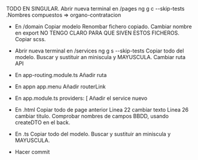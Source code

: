 
TODO EN SINGULAR.
Abrir nueva terminal en /pages
ng g c <new> --skip-tests .Nombres compuestos => organo-contratacion
* En /domain
    Copiar modelo
    Renombar fichero copiado.
    Cambiar nombre en export
NO TENGO CLARO PARA QUE SIVEN ESTOS FICHEROS.
Copiar scss.
* Abrir nueva terminal en /services
    ng g s <new> --skip-tests 
    Copiar todo del modelo.
    Buscar y sustituir an miniscula y MAYUSCULA.
    Cambiar ruta API

* En app-routing.module.ts
    Añadir ruta

* En appn app.menu
    Añadir routerLink

* En app.module.ts    providers: [
    Añadir el service nuevo

* En .html
    Copiar todo de page anterior
    Linea 22 cambiar texto
    Linea 26 cambiar titulo.
    Comprobar nombres de campos BBDD, usando createDTO en el back.

* En .ts
    Copiar todo del modelo.
    Buscar y sustituir an miniscula y MAYUSCULA.

* Hacer commit    


